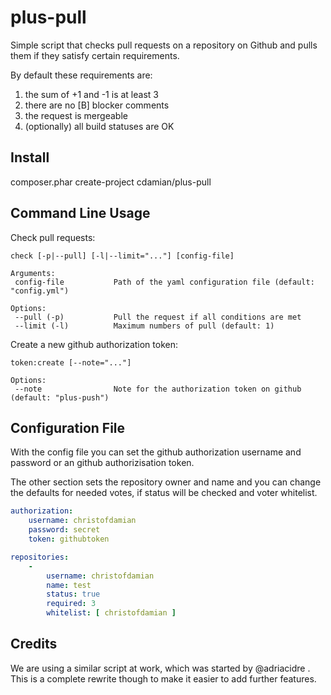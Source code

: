 plus-pull
=========
Simple script that checks pull requests on a repository on Github and pulls 
them if they satisfy certain requirements. 

By default these requirements are:

1. the sum of +1 and -1 is at least 3
2. there are no [B] blocker comments
3. the request is mergeable
4. (optionally) all build statuses are OK

Install
-------
composer.phar create-project cdamian/plus-pull

Command Line Usage
------------------

Check pull requests:

    check [-p|--pull] [-l|--limit="..."] [config-file]

    Arguments:
     config-file           Path of the yaml configuration file (default: "config.yml")

    Options:
     --pull (-p)           Pull the request if all conditions are met
     --limit (-l)          Maximum numbers of pull (default: 1)

Create a new github authorization token:

    token:create [--note="..."]

    Options:
     --note                Note for the authorization token on github (default: "plus-push")


Configuration File
------------------

With the config file you can set the github authorization username and 
password or an github authorizisation token.

The other section sets the repository owner and name and you can change
the defaults for needed votes, if status will be checked and voter 
whitelist.

```yaml
authorization:
    username: christofdamian
    password: secret
    token: githubtoken

repositories:
    -
        username: christofdamian
        name: test
        status: true
        required: 3
        whitelist: [ christofdamian ]
```

Credits
-------
We are using a similar script at work, which was started by @adriacidre .
This is a complete rewrite though to make it easier to add further features.
